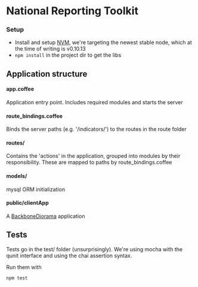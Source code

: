 # National Reporting Toolkit

### Setup

- Install and setup [NVM](https://github.com/creationix/nvm), we're targeting
the newest stable node, which at the time of writing is v0.10.13
- `npm install` in the project dir to get the libs

## Application structure

#### app.coffee
Application entry point. Includes required modules and starts the server

#### route_bindings.coffee
Binds the server paths (e.g. '/indicators/') to the routes in the route folder

#### routes/
Contains the 'actions' in the application, grouped into modules by their 
responsibility. These are mapped to paths by route_bindings.coffee

#### models/
mysql ORM initialization

#### public/clientApp
A [BackboneDiorama](https://github.com/th3james/BackboneDiorama/) application

## Tests
Tests go in the test/ folder (unsurprisingly). We're using mocha with the qunit
interface and using the chai assertion syntax.

Run them with 

`npm test`

